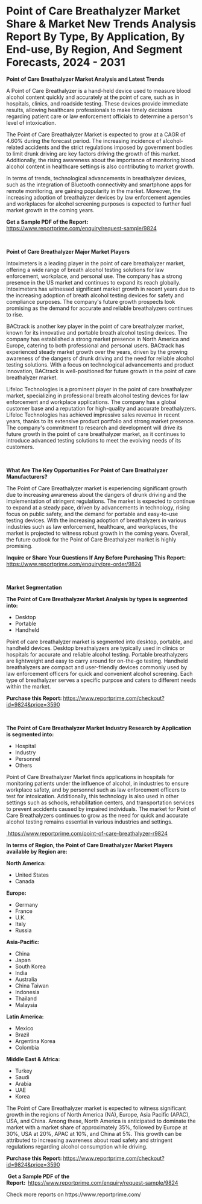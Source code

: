 <p><h1>Point of Care Breathalyzer Market Share & Market New Trends Analysis Report By Type, By Application, By End-use, By Region, And Segment Forecasts, 2024 - 2031</h1></p><p><strong>Point of Care Breathalyzer Market Analysis and Latest Trends</strong></p>
<p><p>A Point of Care Breathalyzer is a hand-held device used to measure blood alcohol content quickly and accurately at the point of care, such as in hospitals, clinics, and roadside testing. These devices provide immediate results, allowing healthcare professionals to make timely decisions regarding patient care or law enforcement officials to determine a person's level of intoxication.</p><p>The Point of Care Breathalyzer Market is expected to grow at a CAGR of 4.60% during the forecast period. The increasing incidence of alcohol-related accidents and the strict regulations imposed by government bodies to limit drunk driving are key factors driving the growth of this market. Additionally, the rising awareness about the importance of monitoring blood alcohol content in healthcare settings is also contributing to market growth.</p><p>In terms of trends, technological advancements in breathalyzer devices, such as the integration of Bluetooth connectivity and smartphone apps for remote monitoring, are gaining popularity in the market. Moreover, the increasing adoption of breathalyzer devices by law enforcement agencies and workplaces for alcohol screening purposes is expected to further fuel market growth in the coming years.</p></p>
<p><strong>Get a Sample PDF of the Report:&nbsp;</strong> <a href="https://www.reportprime.com/enquiry/request-sample/9824">https://www.reportprime.com/enquiry/request-sample/9824</a></p>
<p>&nbsp;</p>
<p><strong>Point of Care Breathalyzer Major Market Players</strong></p>
<p><p>Intoximeters is a leading player in the point of care breathalyzer market, offering a wide range of breath alcohol testing solutions for law enforcement, workplace, and personal use. The company has a strong presence in the US market and continues to expand its reach globally. Intoximeters has witnessed significant market growth in recent years due to the increasing adoption of breath alcohol testing devices for safety and compliance purposes. The company's future growth prospects look promising as the demand for accurate and reliable breathalyzers continues to rise.</p><p>BACtrack is another key player in the point of care breathalyzer market, known for its innovative and portable breath alcohol testing devices. The company has established a strong market presence in North America and Europe, catering to both professional and personal users. BACtrack has experienced steady market growth over the years, driven by the growing awareness of the dangers of drunk driving and the need for reliable alcohol testing solutions. With a focus on technological advancements and product innovation, BACtrack is well-positioned for future growth in the point of care breathalyzer market.</p><p>Lifeloc Technologies is a prominent player in the point of care breathalyzer market, specializing in professional breath alcohol testing devices for law enforcement and workplace applications. The company has a global customer base and a reputation for high-quality and accurate breathalyzers. Lifeloc Technologies has achieved impressive sales revenue in recent years, thanks to its extensive product portfolio and strong market presence. The company's commitment to research and development will drive its future growth in the point of care breathalyzer market, as it continues to introduce advanced testing solutions to meet the evolving needs of its customers.</p></p>
<p>&nbsp;</p>
<p><strong>What Are The Key Opportunities For Point of Care Breathalyzer Manufacturers?</strong></p>
<p><p>The Point of Care Breathalyzer market is experiencing significant growth due to increasing awareness about the dangers of drunk driving and the implementation of stringent regulations. The market is expected to continue to expand at a steady pace, driven by advancements in technology, rising focus on public safety, and the demand for portable and easy-to-use testing devices. With the increasing adoption of breathalyzers in various industries such as law enforcement, healthcare, and workplaces, the market is projected to witness robust growth in the coming years. Overall, the future outlook for the Point of Care Breathalyzer market is highly promising.</p></p>
<p><strong>Inquire or Share Your Questions If Any Before Purchasing This Report:</strong> <a href="https://www.reportprime.com/enquiry/pre-order/9824">https://www.reportprime.com/enquiry/pre-order/9824</a></p>
<p>&nbsp;</p>
<p><strong>Market Segmentation</strong></p>
<p><strong>The Point of Care Breathalyzer Market Analysis by types is segmented into:</strong></p>
<p><ul><li>Desktop</li><li>Portable</li><li>Handheld</li></ul></p>
<p><p>Point of care breathalyzer market is segmented into desktop, portable, and handheld devices. Desktop breathalyzers are typically used in clinics or hospitals for accurate and reliable alcohol testing. Portable breathalyzers are lightweight and easy to carry around for on-the-go testing. Handheld breathalyzers are compact and user-friendly devices commonly used by law enforcement officers for quick and convenient alcohol screening. Each type of breathalyzer serves a specific purpose and caters to different needs within the market.</p></p>
<p><strong>Purchase this Report:&nbsp;</strong><a href="https://www.reportprime.com/checkout?id=9824&price=3590">https://www.reportprime.com/checkout?id=9824&price=3590</a></p>
<p>&nbsp;</p>
<p><strong>The Point of Care Breathalyzer Market Industry Research by Application is segmented into:</strong></p>
<p><ul><li>Hospital</li><li>Industry</li><li>Personnel</li><li>Others</li></ul></p>
<p><p>Point of Care Breathalyzer Market finds applications in hospitals for monitoring patients under the influence of alcohol, in industries to ensure workplace safety, and by personnel such as law enforcement officers to test for intoxication. Additionally, this technology is also used in other settings such as schools, rehabilitation centers, and transportation services to prevent accidents caused by impaired individuals. The market for Point of Care Breathalyzers continues to grow as the need for quick and accurate alcohol testing remains essential in various industries and settings.</p></p>
<p><a href="https://www.reportprime.com/point-of-care-breathalyzer-r9824">&nbsp;https://www.reportprime.com/point-of-care-breathalyzer-r9824</a></p>
<p><strong>In terms of Region, the Point of Care Breathalyzer Market Players available by Region are:</strong></p>
<p>
    <p> <strong> North America: </strong>
        <ul>
            <li>United States</li>
            <li>Canada</li>
        </ul>
        </p> 
    <p> <strong> Europe: </strong>
        <ul>
            <li>Germany</li>
            <li>France</li>
            <li>U.K.</li>
            <li>Italy</li>
            <li>Russia</li>
        </ul>
        </p> 
    <p> <strong> Asia-Pacific: </strong>
        <ul>
            <li>China</li>
            <li>Japan</li>
            <li>South Korea</li>
            <li>India</li>
            <li>Australia</li>
            <li>China Taiwan</li>
            <li>Indonesia</li>
            <li>Thailand</li>
            <li>Malaysia</li>
        </ul>
        </p> 
    <p> <strong> Latin America: </strong>
        <ul>
            <li>Mexico</li>
            <li>Brazil</li>
            <li>Argentina Korea</li>
            <li>Colombia</li>
        </ul>
        </p> 
    <p> <strong> Middle East & Africa: </strong>
        <ul>
            <li>Turkey</li>
            <li>Saudi</li>
            <li>Arabia</li>
            <li>UAE</li>
            <li>Korea</li>
        </ul>
    </p>
    </p>
<p><p>The Point of Care Breathalyzer market is expected to witness significant growth in the regions of North America (NA), Europe, Asia Pacific (APAC), USA, and China. Among these, North America is anticipated to dominate the market with a market share of approximately 35%, followed by Europe at 30%, USA at 20%, APAC at 10%, and China at 5%. This growth can be attributed to increasing awareness about road safety and stringent regulations regarding alcohol consumption while driving.</p></p>
<p><strong>Purchase this Report: </strong><a href="https://www.reportprime.com/checkout?id=9824&price=3590">https://www.reportprime.com/checkout?id=9824&price=3590</a></p>
<p>&nbsp;<strong>Get a Sample PDF of the Report:&nbsp;&nbsp;</strong><a href="https://www.reportprime.com/enquiry/request-sample/9824">https://www.reportprime.com/enquiry/request-sample/9824</a></p>
<p><strong></strong></p>
<p>Check more reports on https://www.reportprime.com/</p>